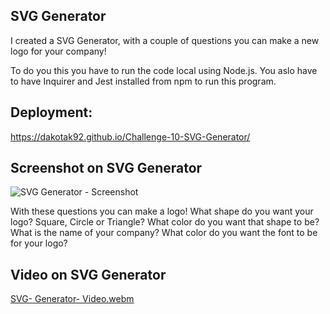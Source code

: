 ## SVG Generator
I created a SVG Generator, with a couple of questions you can make a new logo for your company!

To do you this you have to run the code local using Node.js. You aslo have to have Inquirer and Jest installed from npm to run this program.

## Deployment:
https://dakotak92.github.io/Challenge-10-SVG-Generator/

## Screenshot on SVG Generator
![SVG Generator - Screenshot](https://github.com/DakotaK92/Challenge-10/assets/46942706/63d546a0-e923-49d9-a604-6b7acefad1cf)

With these questions you can make a logo!
What shape do you want your logo? Square, Circle or Triangle? 
What color do you want that shape to be?
What is the name of your company?
What color do you want the font to be for your logo?

## Video on SVG Generator
[SVG- Generator- Video.webm](https://github.com/DakotaK92/Challenge-10/assets/46942706/63dca1d0-69f4-41e5-be85-20c8af3df6b8)

